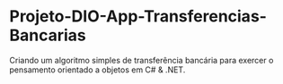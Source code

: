 # Projeto-DIO-App-Transferencias-Bancarias
Criando um algoritmo simples de transferência bancária para exercer o pensamento orientado a objetos em C# &amp; .NET.
